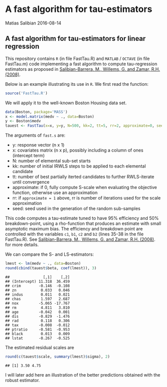 A fast algorithm for tau-estimators
================
Matias Salibian
2016-08-14

A fast algorithm for tau-estimators for linear regression
---------------------------------------------------------

This repository contains `R` (in file FastTau.R) and `MATLAB` / `OCTAVE` (in file FastTau.m) code implementing a fast algorithm to compute tau-regression estimators as proposed in [Salibian-Barrera, M., Willems, G. and Zamar, R.H. (2008)](http://dx.doi.org/10.1198/106186008X343785).

Below is an example illustrating its use in `R`. We first read the function:

``` r
source('FastTau.R')
```

We will apply it to the well-known Boston Housing data set.

``` r
data(Boston, package='MASS')
x <- model.matrix(medv ~ ., data=Boston)
y <- Boston$medv
tauest <- FastTau(x=x, y=y, N=500, kk=2, tt=5, rr=2, approximate=0, seed=456)
```

The arguments of `fast.s` are:

-   y: response vector (n x 1)
-   x: covariates matrix (n x p), possibly including a column of ones (intercept term)
-   N: number of elemental sub-set starts
-   kk: number of initial IRWLS steps to be applied to each elemental candidate
-   tt: number of best partially iterted candidates to further RWLS-iterate until convergence
-   approximate: if 0, fully compute S-scale when evaluating the objective function, otherwise use an approximation
-   rr: if `approximate = 1` above, rr is number of iterations used for the scale approximation
-   seed: seed used in the generation of the random sub-samples

This code computes a tau-estimate tuned to have 95% efficiency and 50% breakdown-point, using a rho-function that produces an estimate with small asymptotic maximum bias. The efficiency and breakdown point are controlled with the variables `c1`, `b1`, `c2` and `b2` (lines 35-38 in the file FastTau.R). See [Salibian-Barrera, M., Willems, G. and Zamar, R.H. (2008)](http://dx.doi.org/10.1198/106186008X343785). for more details.

We can compare the S- and LS-estimators:

``` r
lmest <- lm(medv ~ ., data=Boston)
round(cbind(tauest$beta, coef(lmest)), 3)
```

    ##               [,1]    [,2]
    ## (Intercept) 11.318  36.459
    ## crim        -0.146  -0.108
    ## zn           0.033   0.046
    ## indus        0.011   0.021
    ## chas         1.597   2.687
    ## nox         -5.065 -17.767
    ## rm           4.811   3.810
    ## age         -0.042   0.001
    ## dis         -0.829  -1.476
    ## rad          0.118   0.306
    ## tax         -0.008  -0.012
    ## ptratio     -0.581  -0.953
    ## black        0.013   0.009
    ## lstat       -0.267  -0.525

The estimated residual scales are

``` r
round(c(tauest$scale, summary(lmest)$sigma), 2)
```

    ## [1] 3.50 4.75

I will later add here an illustration of the better predictions obtained with the robust estimator.
